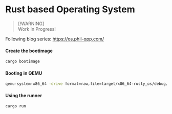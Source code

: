 # Rust based Operating System

> [!WARNING]\
> Work In Progress!

Following blog series: https://os.phil-opp.com/

#### Create the bootimage

```bash
cargo bootimage
```

#### Booting in QEMU

```bash
qemu-system-x86_64 -drive format=raw,file=target/x86_64-rusty_os/debug/bootimage-rusty_os.bin
```

#### Using the runner

```bash
cargo run
```
